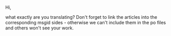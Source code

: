 Hi,

what exactly are you translating? Don't forget to link the articles into
the corresponding msgid sides - otherwise we can't include them in the
po files and others won't see your work.